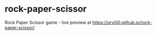 # rock-paper-scissor
Rock Paper Scissor game - live preview at https://urvi00.github.io/rock-paper-scissor/
